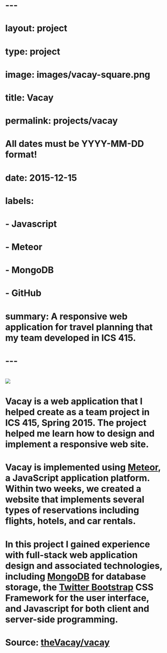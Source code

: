 # ---
# layout: project
# type: project
# image: images/vacay-square.png
# title: Vacay
# permalink: projects/vacay
# All dates must be YYYY-MM-DD format!
# date: 2015-12-15
# labels:
#   - Javascript
#   - Meteor
#   - MongoDB
#   - GitHub
# summary: A responsive web application for travel planning that my team developed in ICS 415.
# ---

# <img class="ui medium right floated rounded image" src="../images/vacay-home-page.png">

# Vacay is a web application that I helped create as a team project in ICS 415, Spring 2015. The project helped me learn how to design and implement a responsive web site.

# Vacay is implemented using [Meteor](http://meteor.com), a JavaScript application platform. Within two weeks, we created a website that implements several types of reservations including flights, hotels, and car rentals.

# In this project I gained experience with full-stack web application design and associated technologies, including [MongoDB](http://mongodb.com) for database storage, the [Twitter Bootstrap](http://getbootstrap.com/) CSS Framework for the user interface, and Javascript for both client and server-side programming. 
 
# Source: <a href="https://github.com/theVacay/vacay"><i class="large github icon"></i>theVacay/vacay</a>